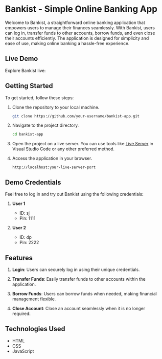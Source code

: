 # Bankist - Simple Online Banking App

Welcome to Bankist, a straightforward online banking application that empowers users to manage their finances seamlessly. With Bankist, users can log in, transfer funds to other accounts, borrow funds, and even close their accounts efficiently. The application is designed for simplicity and ease of use, making online banking a hassle-free experience.

## Live Demo

Explore Bankist live:

## Getting Started

To get started, follow these steps:

1. Clone the repository to your local machine.
   ```bash
   git clone https://github.com/your-username/bankist-app.git
   ```

2. Navigate to the project directory.
   ```bash
   cd bankist-app
   ```

3. Open the project on a live server. You can use tools like [Live Server](https://marketplace.visualstudio.com/items?itemName=ritwickdey.LiveServer) in Visual Studio Code or any other preferred method.

4. Access the application in your browser.
   ```
   http://localhost:your-live-server-port
   ```

## Demo Credentials

Feel free to log in and try out Bankist using the following credentials:

1. **User 1**
   - ID: sj
   - Pin: 1111

2. **User 2**
   - ID: dp
   - Pin: 2222

## Features

1. **Login**: Users can securely log in using their unique credentials.

2. **Transfer Funds**: Easily transfer funds to other accounts within the application.

3. **Borrow Funds**: Users can borrow funds when needed, making financial management flexible.

4. **Close Account**: Close an account seamlessly when it is no longer required.

## Technologies Used

- HTML
- CSS
- JavaScript
